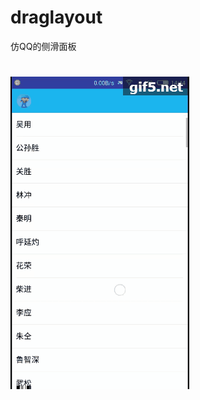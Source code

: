 # draglayout
仿QQ的侧滑面板
#
![image](https://github.com/itlhy/draglayout/blob/master/app/%E4%BB%BFQQ%E7%9A%84%E4%BE%A7%E6%BB%91%E9%9D%A2%E6%9D%BF.gif)
